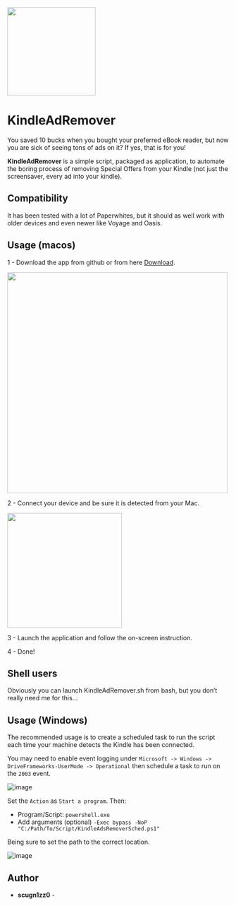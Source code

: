 <img src="media/IconRGB.png" width="200">

KindleAdRemover
======================
You saved 10 bucks when you bought your preferred eBook reader, but now you are sick of seeing tons of ads on it? If yes, that is for you!

**KindleAdRemover** is a simple script, packaged as application, to automate the boring process of removing Special Offers from your Kindle (not just the screensaver, every ad into your kindle).

## Compatibility

It has been tested with a lot of Paperwhites, but it should as well work with older devices and even newer like Voyage and Oasis.

## Usage (macos)

1 - Download the app from github or from here [Download](https://github.com/scugn1zz0/KindleAdRemover/raw/master/KindleAdRemover%20APP.dmg).

<img src="media/DownloadAPP.png" width="500">

2 - Connect your device and be sure it is detected from your Mac.

<img src="media/KindleConnected.png" width="260">

3 - Launch the application and follow the on-screen instruction.

4 - Done!

## Shell users

Obviously you can launch KindleAdRemover.sh from bash, but you don’t really need me for this…

## Usage (Windows)
The recommended usage is to create a scheduled task to run the script each time your machine detects the Kindle has been connected.

You may need to enable event logging under `Microsoft -> Windows -> DriveFrameworks-UserMode -> Operational` then schedule a task to run on the `2003` event.

![image](https://user-images.githubusercontent.com/16165938/125626022-39d77d0c-f7ba-421f-8912-fe044d6f45b2.png)

Set the `Action` as `Start a program`. Then:

- Program/Script: `powershell.exe`
- Add arguments (optional) `-Exec bypass -NoP "C:/Path/To/Script/KindleAdsRemoverSched.ps1"` 

Being sure to set the path to the correct location.

![image](https://user-images.githubusercontent.com/16165938/125626233-d4594611-9705-4bfe-98ab-57cf494f5487.png)





## Author

* **scugn1zz0** -
